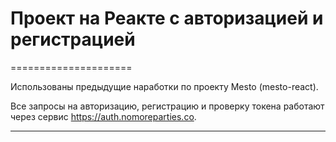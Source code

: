 # Проект на Реакте с авторизацией и регистрацией
=====================

Использованы предыдущие наработки по проекту Mesto (mesto-react).

Все запросы на авторизацию, регистрацию и проверку токена работают через сервис https://auth.nomoreparties.co.

---
